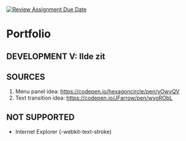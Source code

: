 [![Review Assignment Due Date](https://classroom.github.com/assets/deadline-readme-button-24ddc0f5d75046c5622901739e7c5dd533143b0c8e959d652212380cedb1ea36.svg)](https://classroom.github.com/a/DhYPBlwE)
# Portfolio

## DEVELOPMENT V: IIde zit

## SOURCES

1) Menu panel idea: <https://codepen.io/hexagoncircle/pen/yOwvQV>
2) Text transition idea: <https://codepen.io/JFarrow/pen/wvoRObL>

## NOT SUPPORTED

- Internet Explorer (-webkit-text-stroke)
